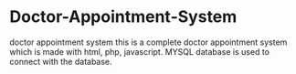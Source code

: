 # Doctor-Appointment-System
doctor appointment system
this is a complete doctor appointment system which is made with html, php, javascript. MYSQL database is used to connect with the database.
